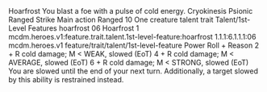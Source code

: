 <ability>
  <name>Hoarfrost</name>
  <flavor>You blast a foe with a pulse of cold energy.</flavor>
  <keywords>
    <keyword>Cryokinesis</keyword>
    <keyword>Psionic</keyword>
    <keyword>Ranged</keyword>
    <keyword>Strike</keyword>
  </keywords>
  <type>Main action</type>
  <distance>Ranged 10</distance>
  <target>One creature</target>
  <metadata>
    <class>talent</class>
    <feature_type>trait</feature_type>
    <file_dpath>Talent/1st-Level Features</file_dpath>
    <item_id>hoarfrost</item_id>
    <item_index>06</item_index>
    <item_name>Hoarfrost</item_name>
    <level>1</level>
    <scc>mcdm.heroes.v1:feature.trait.talent.1st-level-feature:hoarfrost</scc>
    <scdc>1.1.1:6.1.1.1:06</scdc>
    <source>mcdm.heroes.v1</source>
    <type>feature/trait/talent/1st-level-feature</type>
  </metadata>
  <effects>
    <effect type="roll">
      <roll>Power Roll + Reason</roll>
      <t1>2 + R cold damage; M &lt; WEAK, slowed (EoT)</t1>
      <t2>4 + R cold damage; M &lt; AVERAGE, slowed (EoT)</t2>
      <t3>6 + R cold damage; M &lt; STRONG, slowed (EoT)</t3>
    </effect>
    <effect type="mundane" name="Strained">You are slowed until the end of your next turn. Additionally, a target slowed by this ability is restrained instead.</effect>
  </effects>
</ability>
